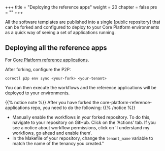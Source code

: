 +++
title = "Deploying the reference apps"
weight = 20
chapter = false
pre = ""
+++

All the software templates are published into a single [public repository] that can be forked
and configured to deploy to your Core Platform environments as a quick way of
seeing a set of applications running.

## Deploying all the reference apps

For [Core Platform reference applications](https://github.com/coreeng/core-platform-reference-applications).

After forking, configure the P2P:

```shell
corectl p2p env sync <your-fork> <your-tenant>
```

You can then execute the workflows and the reference applications will be deployed to your environments.

{{% notice note %}}
After you have forked the core-platform-reference-applications repo, you need to do the following:
{{% /notice %}}

- Manually enable the workflows in your forked repository. To do this, navigate to your repository on GitHub. Click on the 'Actions' tab. If you see a notice about workflow permissions, click on 'I understand my workflows, go ahead and enable them'.
- In the Makefile of your repository, change the `tenant_name` variable to match the name of the tenancy you created."
